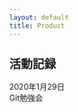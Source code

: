 ```yaml
---
layout: default
title: Product
---
```

## 活動記録
<p>
  <div class="memory-date">
    2020年1月29日
  </div>
  <div class="memory-title">
    Git勉強会
  </div>
</p>

<!-- 
以下テンプレート(このテンプレートは残しておいてください)
<p>
  <div class="memory-date">
    TODO: ここに日付を書く
  </div>
  <div class="memory-title">
    TODO: ここにタイトルを書く(複数ある場合は<br>を入れる)
  </div>
</p>
-->
